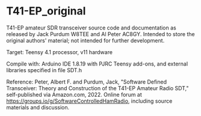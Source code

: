 # T41-EP_original
T41-EP amateur SDR transceiver source code and documentation as released by Jack Purdum W8TEE and Al Peter AC8GY.
Intended to store the original authors' material; not intended for further development.

Target: Teensy 4.1 processor, v11 hardware

Compile with: Arduino IDE 1.8.19 with PJRC Teensy add-ons, and external libraries specified in file SDT.h

Reference: Peter, Albert F. and Purdum, Jack, "Software Defined Transceiver: Theory and Construction of the T41-EP Amateur Radio SDT," self-published via Amazon.com, 2022.
Online forum at https://groups.io/g/SoftwareControlledHamRadio, including source materials and discussion.

